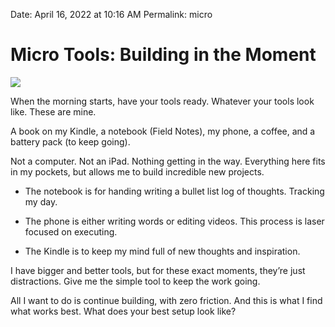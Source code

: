 
Date: April 16, 2022 at 10:16 AM
Permalink: micro

# Micro Tools: Building in the Moment

![](https://i.imgur.com/ixXfXiq.jpg)

When the morning starts, have your tools ready. Whatever your tools look like. These are mine. 

A book on my Kindle, a notebook (Field Notes), my phone, a coffee, and a battery pack (to keep going).

Not a computer. Not an iPad. Nothing getting in the way. Everything here fits in my pockets, but allows me to build incredible new projects.

- The notebook is for handing writing a bullet list log of thoughts. Tracking my day. 

- The phone is either writing words or editing videos. This process is laser focused on executing.

- The Kindle is to keep my mind full of new thoughts and inspiration.

I have bigger and better tools, but for these exact moments, they’re just distractions. Give me the simple tool to keep the work going.  

All I want to do is continue building, with zero friction. And this is what I find what works best. What does your best setup look like?